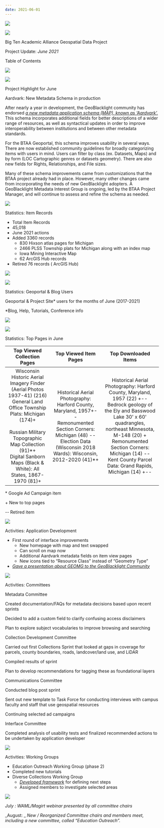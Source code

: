 ```yaml
---
date: 2021-06-01
---
```


![](img/project-update_2021-060.png)

![](img/project-update_2021-061.png)

Big Ten Academic Alliance Geospatial Data Project

Project Update:   _June 2021_

Table of Contents

![](img/project-update_2021-062.png)

![](img/project-update_2021-063.png)

Project Highlight for June

Aardvark: New Metadata Schema in production

After nearly a year in development\, the GeoBlacklight community has endorsed   _[a new metadata application schema \(MAP\)\, known as ‘Aardvark’\.](https://github.com/geoblacklight/geoblacklight-metadata/blob/main/docs/aboutAardvark.md)_     This schema   incorporates additional fields for better descriptions of a wider range of resources\, as well as syntactical updates in order to improve interoperability between institutions and between other metadata standards\.

For the BTAA Geoportal\, this schema improves usability in several ways\. There are now established community guidelines for broadly categorizing   items with users in mind\. Users can filter by class \(ex\. Datasets\, Maps\) and by form \(LOC Cartographic genres or datasets geometry\)\. There are also new fields for Rights\, Relationships\, and File sizes\.

Many of these schema improvements came from customizations that the BTAA project already had in place\. However\, many other changes came from incorporating the needs of new GeoBlacklight adopters\. A GeoBlacklight Metadata Interest Group is ongoing\, led by the BTAA Project Manager\, and will continue to assess and refine the schema as needed\.

![](img/project-update_2021-064.png)

Statistics: Item Records

* Total Item Records
* 45\,018
* June 2021 actions
* Added 3360 records
  * 830 Hixson atlas pages for Michigan
  * 2466 PLSS Township plats for Michigan along with an index map
  * Iowa Mining Interactive Map
  * 62 ArcGIS Hub records
* Retired 76 records \(  ArcGIS Hub\) 

![](img/project-update_2021-065.png)

![](img/project-update_2021-066.png)

Statistics: Geoportal & Blog Users

Geoportal & Project Site\* users for the months of June \(2017\-2021\)

\*Blog\, Help\, Tutorials\, Conference info

![](img/project-update_2021-067.png)

![](img/project-update_2021-068.png)

Statistics: Top Pages in June

| Top Viewed Collection Pages | Top Viewed Item Pages | Top Downloaded Items |
| :-: | :-: | :-: |
| Wisconsin Historic Aerial Imagery Finder (Aerial Photos 1937-41) (216)<br />General Land Office Township Plats: Michigan (174)+<br /><br />Russian Military Topographic Map Collection (91)*+<br />Digital Sanborn Maps (Black & White): All States, 1867-1970 (81)+ | Historical Aerial Photography: Harford County, Maryland, 1957+--<br />Remonumented Section Corners: Michigan (48) --<br />Election Data (Wisconsin 2018 Wards): Wisconsin, 2012-2020 (41)*+ | Historical Aerial Photography: Harford County, Maryland, 1957 (22) +--<br />Bedrock geology of the Ely and Basswood Lake 30' x 60' quadrangles, northeast Minnesota, M-148 (20) +<br />Remonumented Section Corners: Michigan (14) --<br />Kent County Parcel Data: Grand Rapids, Michigan (14) +-- |

\* Google Ad Campaign item

\+  New to top pages

\-\- Retired item

![](img/project-update_2021-069.png)

Activities: Application Development

* First round of interface improvements
  * New homepage with map and text swapped
  * Can scroll on map now
  * Additional Aardvark metadata fields on item view pages
  * New icons tied to “Resource Class” instead of “Geometry Type”
* _[Gave a presentation about GEOMG to the GeoBlacklight Community](https://docs.google.com/presentation/d/1Z4AoIDOaxbY4pt3mDhNt6MfUs6VIMjysKKmaYQpjuk8/edit?usp=sharing)_

![](img/project-update_2021-0610.png)

Activities: Committees

Metadata Committee

Created documentation/FAQs for metadata decisions based upon recent sprints

Decided to add a custom field to clarify confusing access disclaimers

Plan to explore subject vocabularies to improve browsing and searching

Collection Development Committee

Carried out first Collections Sprint that looked at gaps in coverage for parcels\, county boundaries\, roads\, landcover/land use\, and LiDAR

Compiled results of sprint

Plan to develop recommendations for tagging these as foundational layers

Communications Committee

Conducted blog post sprint

Sent out new template to Task Force for conducting interviews with campus faculty and staff that use geospatial resources

Continuing selected ad campaigns

Interface Committee

Completed analysis of usability tests and finalized recommended actions to be undertaken by application developer

![](img/project-update_2021-0611.png)

Activities: Working Groups

* Education Outreach Working Group \(phase 2\)
* Completed new tutorials
* Diverse Collections Working Group
  * _[Developed framework](https://docs.google.com/document/d/1lqS9M4MGa9Gj4yEH2ACezukdqDPdw8Z9yhUpbSiG6hc/edit?usp=sharing)_   for defining next steps
  * Assigned members to investigate selected areas

![](img/project-update_2021-0612.png)

_July_  _: WAML/Magirt webinar presented by all committee chairs_

_August: _  _New / Reorganized Committee chairs and members meet\, including a new committee\, called “Education Outreach”\._
